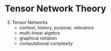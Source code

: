 Tensor Network Theory
=====================

3. Tensor Networks
	- context, history, purpose, relevance
	- multi-linear algebra
	- graphical notation
	- computational complexity